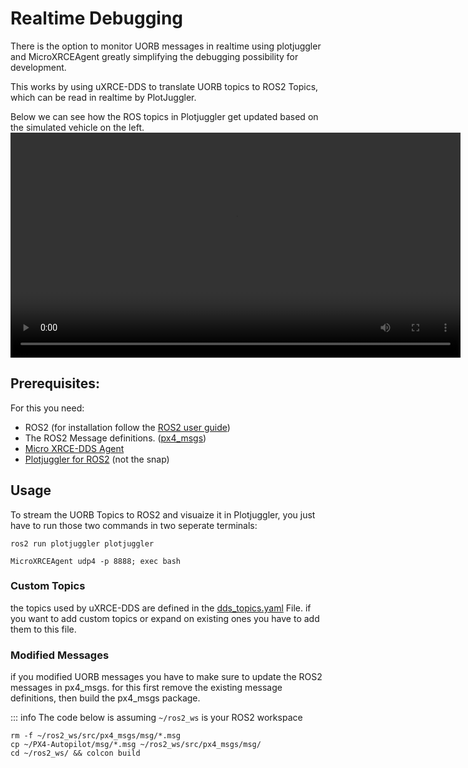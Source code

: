 # Realtime Debugging
There is the option to monitor UORB messages in realtime using plotjuggler and MicroXRCEAgent greatly simplifying the debugging possibility for development.

This works by using uXRCE-DDS to translate UORB topics to ROS2 Topics, which can be read in realtime by PlotJuggler.

Below we can see how the ROS topics in Plotjuggler get updated based on the simulated vehicle on the left.
<video src="../../assets/debug/realtime_debugging/realtime_debugging.mp4" width="720" controls></video>

## Prerequisites:
For this you need:
- ROS2 (for installation follow the [ROS2 user guide](../ros2/user_guide.md))
- The ROS2 Message definitions. ([px4_msgs](https://github.com/PX4/px4_msgs))
- [Micro XRCE-DDS Agent](../ros2/user_guide.md#setup-micro-xrce-dds-agent-client)
- [Plotjuggler for ROS2](https://github.com/facontidavide/PlotJuggler) (not the snap)



## Usage

To stream the UORB Topics to ROS2 and visuaize it in Plotjuggler, you just have to run those two commands in two seperate terminals:

`ros2 run plotjuggler plotjuggler`

`MicroXRCEAgent udp4 -p 8888; exec bash`

### Custom Topics
the topics used by uXRCE-DDS are defined in the [dds_topics.yaml](https://github.com/PX4/PX4-Autopilot/blob/main/src/modules/uxrce_dds_client/dds_topics.yaml) File.
if you want to add custom topics or expand on existing ones you have to add them to this file.
### Modified Messages
if you modified UORB messages you have to make sure to update the ROS2 messages in px4_msgs. 
for this first remove the existing message definitions, then build the px4_msgs package.

::: info
The code below is assuming `~/ros2_ws` is your ROS2 workspace

```
rm -f ~/ros2_ws/src/px4_msgs/msg/*.msg
cp ~/PX4-Autopilot/msg/*.msg ~/ros2_ws/src/px4_msgs/msg/ 
cd ~/ros2_ws/ && colcon build
```
